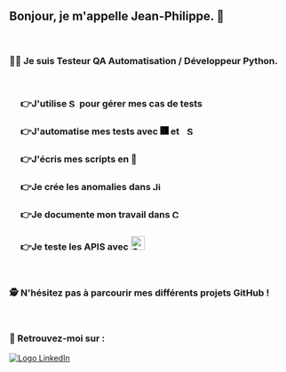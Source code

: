 ## Bonjour, je m'appelle Jean-Philippe. 🤝

<br>

### 👨‍💻  Je suis Testeur QA Automatisation / Développeur Python.

<br>

### <div style="margin-left:20px"> 👉J'utilise <img src="https://static.wixstatic.com/media/bfcc04_cd132e0553374fa6b59ba00f293b8cbd~mv2.jpg/v1/crop/x_0,y_0,w_1651,h_410/fill/w_303,h_75,al_c,q_80,usm_0.66_1.00_0.01,enc_auto/Squash-Jira-anomalie-automatisation-agil.jpg" alt="Squash TM" style="height: 15px"> pour gérer mes cas de tests

### <div style="margin-left:20px"> 👉J'automatise mes tests avec <img src="https://europe1.discourse-cdn.com/standard21/uploads/robotframework1/original/1X/927bccfd8d2d7ad89b17972cb1dc27f432ffac3f.png" alt="Robot Framework" style= "height:15px; background:black"/> et <img src="https://avatars.githubusercontent.com/u/983927?s=200&v=4" alt="Selenium" height=15px style= "margin-left:10px"/>

### <div style="margin-left:20px"> 👉J'écris mes scripts en 🐍

### <div style="margin-left:20px"> 👉Je crée les anomalies dans <img src="https://wac-cdn.atlassian.com/dam/jcr:ab384028-e8a3-4dd1-8b45-6d564ef7936a/Jira%20Software_24.svg?cdnVersion=1084" height="15px" alt="Jira Software">

### <div style="margin-left:20px"> 👉Je documente mon travail dans <img src="https://wac-cdn-2.atlassian.com/image/upload/f_auto,q_auto/dam/jcr:d6e2d2db-e58a-40f7-9d1a-d6d22a335c96/Confluence-blue.svg?cdnVersion=1084" height="15px" alt="Confluence">

### <div style="margin-left:20px"> 👉Je teste les APIS avec <img src="https://voyager.postman.com/logo/postman-logo-orange.svg" height="25px" alt="Confluence">

<br>

### 🕵 N'hésitez pas à parcourir mes différents projets GitHub ! 

<br>

### 👋 Retrouvez-moi sur :

<a href="https://www.linkedin.com/in/jean-philippe-vincent-1509832/"><img src="https://img.shields.io/badge/LinkedIn-0077B5?style=for-the-badge&logo=linkedin&logoColor=white" alt="Logo LinkedIn" /></a>
